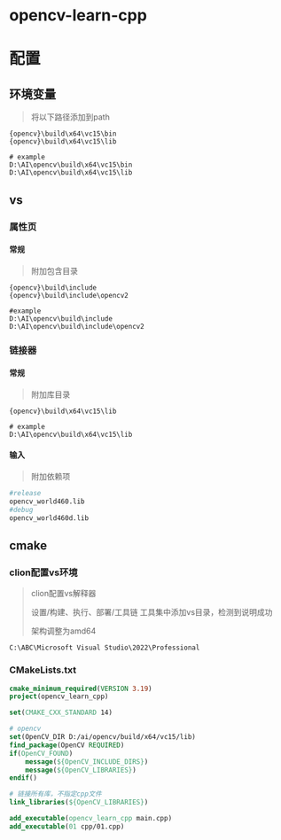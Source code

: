 # opencv-learn-cpp

# 配置

## 环境变量

> 将以下路径添加到path

```shell
{opencv}\build\x64\vc15\bin
{opencv}\build\x64\vc15\lib

# example
D:\AI\opencv\build\x64\vc15\bin
D:\AI\opencv\build\x64\vc15\lib
```

## vs

### 属性页

#### 常规

> 附加包含目录

```shell
{opencv}\build\include
{opencv}\build\include\opencv2

#example
D:\AI\opencv\build\include
D:\AI\opencv\build\include\opencv2
```

### 链接器

#### 常规

> 附加库目录

```shell
{opencv}\build\x64\vc15\lib

# example
D:\AI\opencv\build\x64\vc15\lib
```

#### 输入

> 附加依赖项

```python
#release
opencv_world460.lib
#debug
opencv_world460d.lib
```

## cmake

### clion配置vs环境

> clion配置vs解释器
>
> 设置/构建、执行、部署/工具链 工具集中添加vs目录，检测到说明成功
>
> 架构调整为amd64

```shell
C:\ABC\Microsoft Visual Studio\2022\Professional
```

### CMakeLists.txt

```cmake
cmake_minimum_required(VERSION 3.19)
project(opencv_learn_cpp)

set(CMAKE_CXX_STANDARD 14)

# opencv
set(OpenCV_DIR D:/ai/opencv/build/x64/vc15/lib)
find_package(OpenCV REQUIRED)
if(OpenCV_FOUND)
    message(${OpenCV_INCLUDE_DIRS})
    message(${OpenCV_LIBRARIES})
endif()

# 链接所有库，不指定cpp文件
link_libraries(${OpenCV_LIBRARIES})

add_executable(opencv_learn_cpp main.cpp)
add_executable(01 cpp/01.cpp)
```

